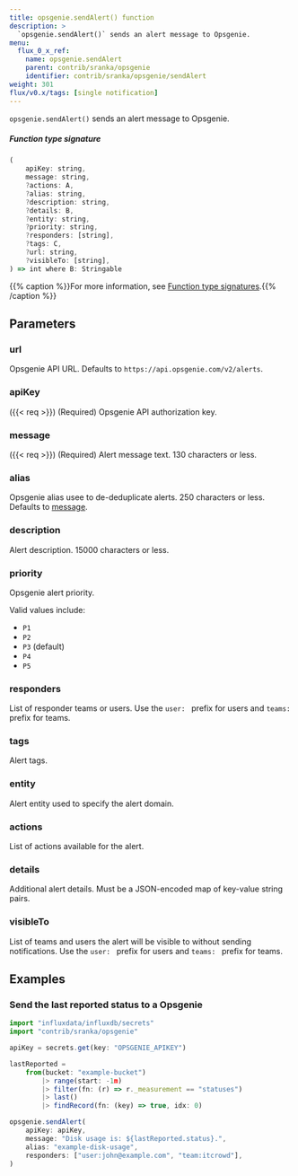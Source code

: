```yaml
---
title: opsgenie.sendAlert() function
description: >
  `opsgenie.sendAlert()` sends an alert message to Opsgenie.
menu:
  flux_0_x_ref:
    name: opsgenie.sendAlert
    parent: contrib/sranka/opsgenie
    identifier: contrib/sranka/opsgenie/sendAlert
weight: 301
flux/v0.x/tags: [single notification]
---
```


<!------------------------------------------------------------------------------

IMPORTANT: This page was generated from comments in the Flux source code. Any
edits made directly to this page will be overwritten the next time the
documentation is generated. 

To make updates to this documentation, update the function comments above the
function definition in the Flux source code:

https://github.com/influxdata/flux/blob/master/stdlib/contrib/sranka/opsgenie/opsgenie.flux#L78-L117

Contributing to Flux: https://github.com/influxdata/flux#contributing
Fluxdoc syntax: https://github.com/influxdata/flux/blob/master/docs/fluxdoc.md

------------------------------------------------------------------------------->

`opsgenie.sendAlert()` sends an alert message to Opsgenie.



##### Function type signature

```js
(
    apiKey: string,
    message: string,
    ?actions: A,
    ?alias: string,
    ?description: string,
    ?details: B,
    ?entity: string,
    ?priority: string,
    ?responders: [string],
    ?tags: C,
    ?url: string,
    ?visibleTo: [string],
) => int where B: Stringable
```

{{% caption %}}For more information, see [Function type signatures](/flux/v0.x/function-type-signatures/).{{% /caption %}}

## Parameters

### url

Opsgenie API URL. Defaults to `https://api.opsgenie.com/v2/alerts`.



### apiKey
({{< req >}})
(Required) Opsgenie API authorization key.



### message
({{< req >}})
(Required) Alert message text.
130 characters or less.



### alias

Opsgenie alias usee to de-deduplicate alerts.
250 characters or less.
Defaults to [message](/flux/v0.x/stdlib/contrib/sranka/opsgenie/sendalert/#message).



### description

Alert description. 15000 characters or less.



### priority

Opsgenie alert priority.

Valid values include:
- `P1`
- `P2`
- `P3` (default)
- `P4`
- `P5`

### responders

List of responder teams or users.
Use the `user: ` prefix for users and `teams: ` prefix for teams.



### tags

Alert tags.



### entity

Alert entity used to specify the alert domain.



### actions

List of actions available for the alert.



### details

Additional alert details. Must be a JSON-encoded map of key-value string pairs.



### visibleTo

List of teams and users the alert will be visible to without sending notifications.
Use the `user: ` prefix for users and `teams: ` prefix for teams.




## Examples

### Send the last reported status to a Opsgenie

```js
import "influxdata/influxdb/secrets"
import "contrib/sranka/opsgenie"

apiKey = secrets.get(key: "OPSGENIE_APIKEY")

lastReported =
    from(bucket: "example-bucket")
        |> range(start: -1m)
        |> filter(fn: (r) => r._measurement == "statuses")
        |> last()
        |> findRecord(fn: (key) => true, idx: 0)

opsgenie.sendAlert(
    apiKey: apiKey,
    message: "Disk usage is: ${lastReported.status}.",
    alias: "example-disk-usage",
    responders: ["user:john@example.com", "team:itcrowd"],
)

```

